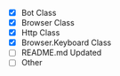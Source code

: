 - [x] Bot Class
- [x] Browser Class
- [x] Http Class
- [x] Browser.Keyboard Class
- [ ] README.md Updated
- [ ] Other